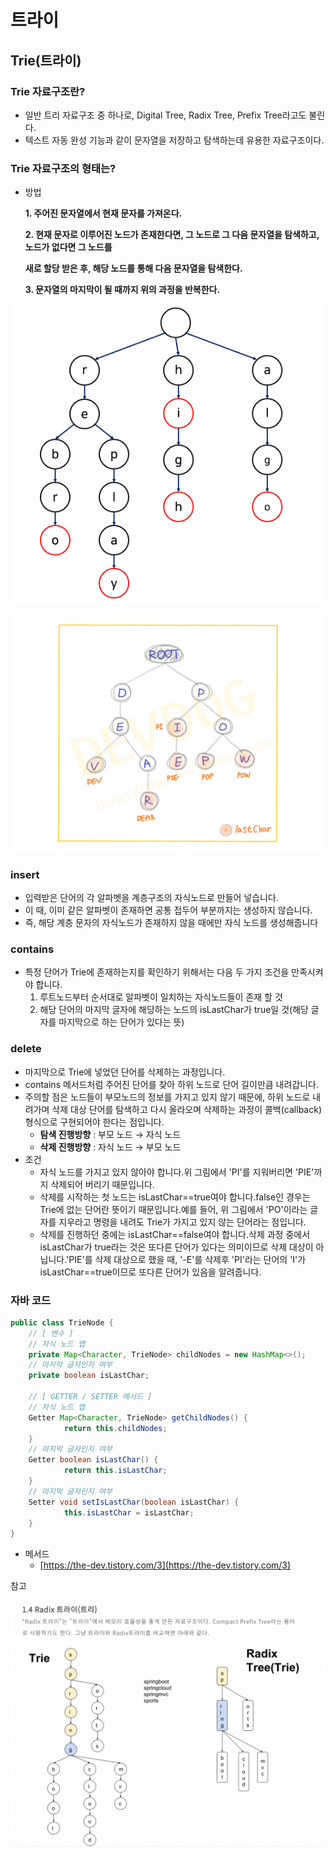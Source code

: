 # 트라이

## **Trie(트라이)**

### **Trie 자료구조란?**

- 일반 트리 자료구조 중 하나로, Digital Tree, Radix Tree, Prefix Tree라고도 불린다.
- 텍스트 자동 완성 기능과 같이 문자열을 저장하고 탐색하는데 유용한 자료구조이다.

### **Trie 자료구조의 형태는?**

- 방법

    **1. 주어진 문자열에서 현재 문자를 가져온다.**

    **2. 현재 문자로 이루어진 노드가 존재한다면, 그 노드로 그 다음 문자열을 탐색하고, 노드가 없다면 그 노드를**

    **새로 할당 받은 후, 해당 노드를 통해 다음 문자열을 탐색한다.**

    **3. 문자열의 마지막이 될 때까지 위의 과정을 반복한다.**

![image_1](./trie/trie_1.png)

![image_2](./trie/trie_2.png)

### insert

- 입력받은 단어의 각 알파벳을 계층구조의 자식노드로 만들어 넣습니다.
- 이 때, 이미 같은 알파벳이 존재하면 공통 접두어 부분까지는 생성하지 않습니다.
- 즉, 해당 계층 문자의 자식노드가 존재하지 않을 때에만 자식 노드를 생성해줍니다

### contains

- 특정 단어가 Trie에 존재하는지를 확인하기 위해서는 다음 두 가지 조건을 만족시켜야 합니다.
    1. 루트노드부터 순서대로 알파벳이 일치하는 자식노드들이 존재 할 것
    2. 해당 단어의 마지막 글자에 해당하는 노드의 isLastChar가 true일 것(해당 글자를 마지막으로 하는 단어가 있다는 뜻)

### delete

- 마지막으로 Trie에 넣었던 단어를 삭제하는 과정입니다.
- contains 메서드처럼 주어진 단어를 찾아 하위 노드로 단어 길이만큼 내려갑니다.
- 주의할 점은 노드들이 부모노드의 정보를 가지고 있지 않기 때문에, 하위 노드로 내려가며 삭제 대상 단어를 탐색하고 다시 올라오며 삭제하는 과정이 콜백(callback) 형식으로 구현되어야 한다는 점입니다.
    - **탐색 진행방향** : 부모 노드 → 자식 노드
    - **삭제 진행방향** : 자식 노드 → 부모 노드
- 조건
    - 자식 노드를 가지고 있지 않아야 합니다.위 그림에서 'PI'를 지워버리면 'PIE'까지 삭제되어 버리기 때문입니다.
    - 삭제를 시작하는 첫 노드는 isLastChar==true여야 합니다.false인 경우는 Trie에 없는 단어란 뜻이기 때문입니다.예를 들어, 위 그림에서 'PO'이라는 글자를 지우라고 명령을 내려도 Trie가 가지고 있지 않는 단어라는 점입니다.
    - 삭제를 진행하던 중에는 isLastChar==false여야 합니다.삭제 과정 중에서 isLastChar가 true라는 것은 또다른 단어가 있다는 의미이므로 삭제 대상이 아닙니다.'PIE'를 삭제 대상으로 했을 때, '-E'를 삭제후 'PI'라는 단어의 'I'가 isLastChar==true이므로 또다른 단어가 있음을 알려줍니다.

### 자바 코드

```java
public class TrieNode { 
	// [ 변수 ] 
	// 자식 노드 맵 
	private Map<Character, TrieNode> childNodes = new HashMap<>(); 
	// 마지막 글자인지 여부 
	private boolean isLastChar; 
	
	// [ GETTER / SETTER 메서드 ] 
	// 자식 노드 맵 
	Getter Map<Character, TrieNode> getChildNodes() { 
			return this.childNodes; 
	} 
	// 마지막 글자인지 여부 
	Getter boolean isLastChar() { 
			return this.isLastChar; 
	} 
	// 마지막 글자인지 여부 
	Setter void setIsLastChar(boolean isLastChar) { 
			this.isLastChar = isLastChar; 
	} 
}

```

- 메서드
    - [https://the-dev.tistory.com/3](https://the-dev.tistory.com/3)

참고

![image_3](./trie/trie_3.png)
